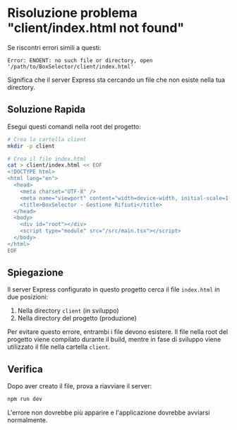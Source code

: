 # Risoluzione problema "client/index.html not found"

Se riscontri errori simili a questi:

```
Error: ENOENT: no such file or directory, open '/path/to/BoxSelector/client/index.html'
```

Significa che il server Express sta cercando un file che non esiste nella tua directory.

## Soluzione Rapida

Esegui questi comandi nella root del progetto:

```bash
# Crea la cartella client
mkdir -p client

# Crea il file index.html
cat > client/index.html << EOF
<!DOCTYPE html>
<html lang="en">
  <head>
    <meta charset="UTF-8" />
    <meta name="viewport" content="width=device-width, initial-scale=1.0, maximum-scale=1" />
    <title>BoxSelector - Gestione Rifiuti</title>
  </head>
  <body>
    <div id="root"></div>
    <script type="module" src="/src/main.tsx"></script>
  </body>
</html>
EOF
```

## Spiegazione

Il server Express configurato in questo progetto cerca il file `index.html` in due posizioni:

1. Nella directory `client` (in sviluppo)
2. Nella directory del progetto (produzione)

Per evitare questo errore, entrambi i file devono esistere. Il file nella root del progetto viene compilato durante il build, mentre in fase di sviluppo viene utilizzato il file nella cartella `client`.

## Verifica

Dopo aver creato il file, prova a riavviare il server:

```bash
npm run dev
```

L'errore non dovrebbe più apparire e l'applicazione dovrebbe avviarsi normalmente.